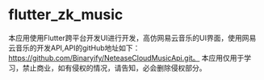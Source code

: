 # flutter_zk_music

本应用使用Flutter跨平台开发UI进行开发，高仿网易云音乐的UI界面，使用网易云音乐的开发API,API的gitHub地址如下：
https://github.com/Binaryify/NeteaseCloudMusicApi.git。
本应用仅用于学习，禁止商业，如有侵权的情况，请告知，必会删除侵权部分。
